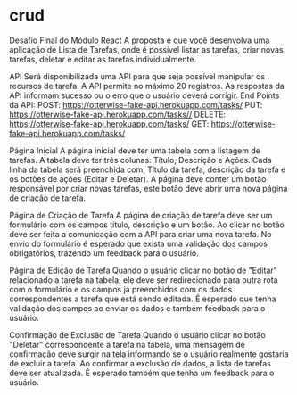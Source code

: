 # crud

Desafio Final do Módulo React
A proposta é que você desenvolva uma aplicação de Lista de Tarefas, onde é possível listar as tarefas, criar novas tarefas, deletar e editar as tarefas individualmente.

API
Será disponibilizada uma API para que seja possível manipular os recursos de tarefa. A API permite no máximo 20 registros. As respostas da API informam sucesso ou o erro que o usuário deverá corrigir.
End Points da API:
POST: https://otterwise-fake-api.herokuapp.com/tasks/
PUT: https://otterwise-fake-api.herokuapp.com/tasks//
DELETE: https://otterwise-fake-api.herokuapp.com/tasks/
GET: https://otterwise-fake-api.herokuapp.com/tasks/

Página Inicial
A página inicial deve ter uma tabela com a listagem de tarefas. A tabela deve ter três colunas: Título, Descrição e Ações. Cada linha da tabela será preenchida com: Título da tarefa, descrição da tarefa e os botões de ações (Editar e Deletar). A página deve conter um botão responsável por criar novas tarefas, este botão deve abrir uma nova página de criação de tarefa.

Página de Criação de Tarefa
A página de criação de tarefa deve ser um formulário com os campos título, descrição e um botão. Ao clicar no botão deve ser feita a comunicação com a API para criar uma nova tarefa. No envio do formulário é esperado que exista uma validação dos campos obrigatórios, trazendo um feedback para o usuário.

Página de Edição de Tarefa
Quando o usuário clicar no botão de "Editar" relacionado a tarefa na tabela, ele deve ser redirecionado para outra rota com o formulário e os campos já preenchidos com os dados correspondentes a tarefa que está sendo editada. É esperado que tenha validação dos campos ao enviar os dados e também feedback para o usuário.

Confirmação de Exclusão de Tarefa
Quando o usuário clicar no botão "Deletar" correspondente a tarefa na tabela, uma mensagem de confirmação deve surgir na tela informando se o usuário realmente gostaria de excluir a tarefa. Ao confirmar a exclusão de dados, a lista de tarefas deve ser atualizada. É esperado também que tenha um feedback para o usuário.
